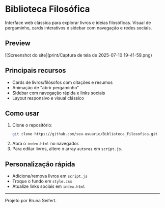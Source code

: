 # Biblioteca Filosófica

Interface web clássica para explorar livros e ideias filosóficas. Visual de pergaminho, cards interativos e sidebar com navegação e redes sociais.

## Preview

![Screenshot do site](print/Captura de tela de 2025-07-10 19-41-59.png)

## Principais recursos
- Cards de livros/filósofos com citações e resumos
- Animação de "abrir pergaminho"
- Sidebar com navegação rápida e links sociais
- Layout responsivo e visual clássico

## Como usar
1. Clone o repositório:
   ```sh
   git clone https://github.com/seu-usuario/Biblioteca_Filosofica.git
   ```
2. Abra o `index.html` no navegador.
3. Para editar livros, altere o array `autores` em `script.js`.

## Personalização rápida
- Adicione/remova livros em `script.js`
- Troque o fundo em `style.css`
- Atualize links sociais em `index.html`

---
Projeto por Bruna Seifert.
